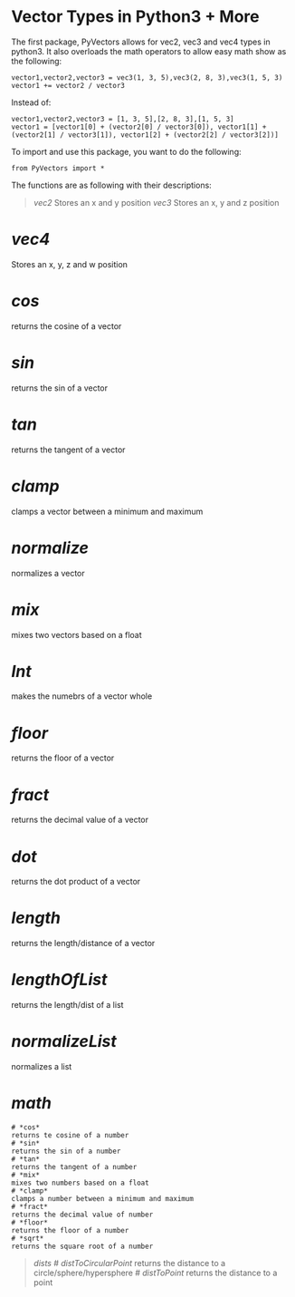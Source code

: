 # Vector Types in Python3 + More

The first package, PyVectors allows for vec2, vec3 and vec4 types in python3. It also overloads the math operators to allow easy math show as the following:

    vector1,vector2,vector3 = vec3(1, 3, 5),vec3(2, 8, 3),vec3(1, 5, 3)
    vector1 += vector2 / vector3

Instead of:

    vector1,vector2,vector3 = [1, 3, 5],[2, 8, 3],[1, 5, 3]
    vector1 = [vector1[0] + (vector2[0] / vector3[0]), vector1[1] + (vector2[1] / vector3[1]), vector1[2] + (vector2[2] / vector3[2])]

To import and use this package, you want to do the following:

    from PyVectors import *

The functions are as following with their descriptions:

> *vec2*
Stores an x and y position
> *vec3*
Stores an x, y and z position
# *vec4*
Stores an x, y, z and w position
# *cos*
returns the cosine of a vector
# *sin*
returns the sin of a vector
# *tan*
returns the tangent of a vector
# *clamp*
clamps a vector between a minimum and maximum
# *normalize*
normalizes a vector
# *mix*
mixes two vectors based on a float
# *Int*
makes the numebrs of a vector whole
# *floor*
returns the floor of a vector
# *fract*
returns the decimal value of a vector
# *dot*
returns the dot product of a vector
# *length*
returns the length/distance of a vector
# *lengthOfList*
returns the length/dist of a list
# *normalizeList*
normalizes a list
# *math*
    # *cos*
    returns te cosine of a number
    # *sin*
    returns the sin of a number
    # *tan*
    returns the tangent of a number
    # *mix*
    mixes two numbers based on a float
    # *clamp*
    clamps a number between a minimum and maximum
    # *fract*
    returns the decimal value of number
    # *floor*
    returns the floor of a number
    # *sqrt*
    returns the square root of a number
> *dists*
    # *distToCircularPoint*
    returns the distance to a circle/sphere/hypersphere
    # *distToPoint*
    returns the distance to a point

